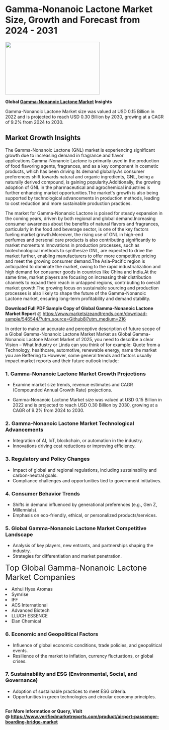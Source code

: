 <H1>Gamma-Nonanoic Lactone Market Size, Growth and Forecast from 2024 - 2031</H1><img class="aligncenter size-medium wp-image-584254" src="https://thirdeyenews.in/wp-content/uploads/2024/09/Global-Market-Research-300x168.jpeg" alt="" width="300" height="168" /><p><strong>Global&nbsp;<a href="https://www.marketsizeandtrends.com/download-sample/546544/?utm_source=Github8j?utm_medium=216">Gamma-Nonanoic Lactone Market</a> Insights</strong></p><p>Gamma-Nonanoic Lactone Market size was valued at USD 0.15 Billion in 2022 and is projected to reach USD 0.30 Billion by 2030, growing at a CAGR of 9.2% from 2024 to 2030.</p><p><h2>Market Growth Insights</h2> <p>The Gamma-Nonanoic Lactone (GNL) market is experiencing significant growth due to increasing demand in fragrance and flavor applications.Gamma-Nonanoic Lactone is primarily used in the production of food flavoring agents, fragrances, and as a key component in cosmetic products, which has been driving its demand globally.As consumer preferences shift towards natural and organic ingredients, GNL, being a naturally derived compound, is gaining popularity.Additionally, the growing adoption of GNL in the pharmaceutical and agrochemical industries is further enhancing market opportunities.The market's growth is also being supported by technological advancements in production methods, leading to cost reduction and more sustainable production practices.</p> <p>The market for Gamma-Nonanoic Lactone is poised for steady expansion in the coming years, driven by both regional and global demand.Increasing consumer awareness about the benefits of natural flavors and fragrances, particularly in the food and beverage sector, is one of the key factors fueling market growth.Moreover, the rising use of GNL in high-end perfumes and personal care products is also contributing significantly to market momentum.Innovations in production processes, such as biotechnological methods to synthesize GNL, are expected to drive the market further, enabling manufacturers to offer more competitive pricing and meet the growing consumer demand.The Asia-Pacific region is anticipated to dominate the market, owing to the rapid industrialization and high demand for consumer goods in countries like China and India.At the same time, market players are focusing on increasing their distribution channels to expand their reach in untapped regions, contributing to overall market growth.The growing focus on sustainable sourcing and production processes is also likely to shape the future of the Gamma-Nonanoic Lactone market, ensuring long-term profitability and demand stability.</p> <p><span class=""><strong>Download Full PDF Sample Copy of Global Gamma-Nonanoic Lactone Market Report</strong> @ <a href="https://www.marketsizeandtrends.com/download-sample/546544/?utm_source=Github8j?utm_medium=216" target="_blank">https://www.marketsizeandtrends.com/download-sample/546544/?utm_source=Github8j?utm_medium=216</a></span></p><p>In order to make an accurate and perceptive description of future scope of a Global&nbsp;Gamma-Nonanoic Lactone Market Market as Global&nbsp;Gamma-Nonanoic Lactone Market Market of 2025, you need to describe a clear Vision &ndash; What Industry or Linda can you think of for example: Quote from a Technology, healthcare, automotive, renewable energy, name the market you are Reffering to.However, some general trends and factors usually impact market reports and their future outlook include:</p><h3>1.&nbsp;<strong>Gamma-Nonanoic Lactone Market Growth Projections</strong></h3><ul><li>Examine market size trends, revenue estimates and CAGR (Compounded Annual Growth Rate) projections.</li><li><p>Gamma-Nonanoic Lactone Market size was valued at USD 0.15 Billion in 2022 and is projected to reach USD 0.30 Billion by 2030, growing at a CAGR of 9.2% from 2024 to 2030.</p></li></ul><h3>2.&nbsp;<strong>Gamma-Nonanoic Lactone Market Technological Advancements</strong></h3><ul><li>Integration of AI, IoT, blockchain, or automation in the industry.</li><li>Innovations driving cost reductions or improving efficiency.</li></ul><h3>3.&nbsp;<strong>Regulatory and Policy Changes</strong></h3><ul><li>Impact of global and regional regulations, including sustainability and carbon-neutral goals.</li><li>Compliance challenges and opportunities tied to government initiatives.</li></ul><h3>4.&nbsp;<strong>Consumer Behavior Trends</strong></h3><ul><li>Shifts in demand influenced by generational preferences (e.g., Gen Z, Millennials).</li><li>Emphasis on eco-friendly, ethical, or personalized products/services.</li></ul><h3>5.&nbsp;<strong>Global Gamma-Nonanoic Lactone Market Competitive Landscape</strong></h3><ul><li>Analysis of key players, new entrants, and partnerships shaping the industry.</li><li>Strategies for differentiation and market penetration.</li></ul><p data-pm-slice="1 1 []"><span style="color: inherit; font-family: inherit; font-size: 25px;">Top Global Gamma-Nonanoic Lactone Market Companies</span></p><div class="" data-test-id=""><p><li>Anhui Hyea Aromas</li><li> Symrise</li><li> IFF</li><li> ACS International</li><li> Advanced Biotech</li><li> LLUCH ESSENCE</li><li> Elan Chemical</li></p></div><h3>6.&nbsp;<strong>Economic and Geopolitical Factors</strong></h3><ul><li>Influence of global economic conditions, trade policies, and geopolitical events.</li><li>Resilience of the market to inflation, currency fluctuations, or global crises.</li></ul><h3>7.&nbsp;<strong>Sustainability and ESG (Environmental, Social, and Governance)</strong></h3><ul><li>Adoption of sustainable practices to meet ESG criteria.</li><li>Opportunities in green technologies and circular economy principles.</li></ul><h2><strong style="font-size: 14px;">For More Information or Query, Visit @&nbsp;</strong><a style="background-color: #ffffff; font-size: 14px;" href="https://www.marketsizeandtrends.com/report/gamma-nonanoic-lactone-market/" target="_blank">https://www.verifiedmarketreports.com/product/airport-passenger-boarding-bridge-market</a></h2>